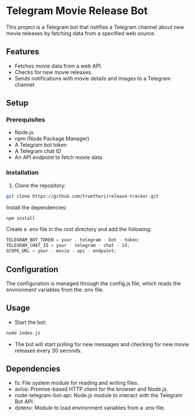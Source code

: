 # Telegram Movie Release Bot

This project is a Telegram bot that notifies a Telegram channel about new movie releases by fetching data from a specified web source.

## Features

- Fetches movie data from a web API.
- Checks for new movie releases.
- Sends notifications with movie details and images to a Telegram channel.

## Setup

### Prerequisites

- Node.js
- npm (Node Package Manager)
- A Telegram bot token
- A Telegram chat ID
- An API endpoint to fetch movie data

### Installation

1. Clone the repository:

```sh
git clone https://github.com/truethari/release-tracker.git
```

Install the dependencies:

```sh
npm install
```

Create a .env file in the root directory and add the following:

```js
TELEGRAM_BOT_TOKEN = your - telegram - bot - token;
TELEGRAM_CHAT_ID = your - telegram - chat - id;
SCOPE_URL = your - movie - api - endpoint;
```

## Configuration

The configuration is managed through the config.js file, which reads the environment variables from the .env file.

## Usage

- Start the bot:

```sh
node index.js
```

- The bot will start polling for new messages and checking for new movie releases every 30 seconds.

## Dependencies

- fs: File system module for reading and writing files.
- axios: Promise-based HTTP client for the browser and Node.js.
- node-telegram-bot-api: Node.js module to interact with the Telegram Bot API.
- dotenv: Module to load environment variables from a .env file.
